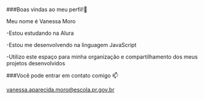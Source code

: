 ###Boas vindas ao meu perfil!💙

Meu nome é Vanessa Moro

-Estou estudando na Alura 

-Estou me desenvolvendo na linguagem JavaScript 

-Utilizo este espaço para minha organização e compartilhamento dos meus projetos desenvolvidos

###Você pode entrar em contato comigo 📫

vanessa.aparecida.moro@escola.pr.gov.br

